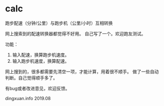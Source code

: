 # calc
跑步配速（分钟/公里）与跑步机（公里/小时）互相转换

网上搜索到的配速转换器都觉得不好用。
自己写了一个。欢迎跑友测试。

功能：
1. 输入配速，换算跑步机速度。
2. 输入跑步机速度，换算配速。

网上搜到的，很多都需要先清空一项，才能计算，用着很不顺手。
做了一些自动判断。自己觉得顺手多了。

有bug或者改进意见，欢迎反馈。


dingxuan.info
2019.08
